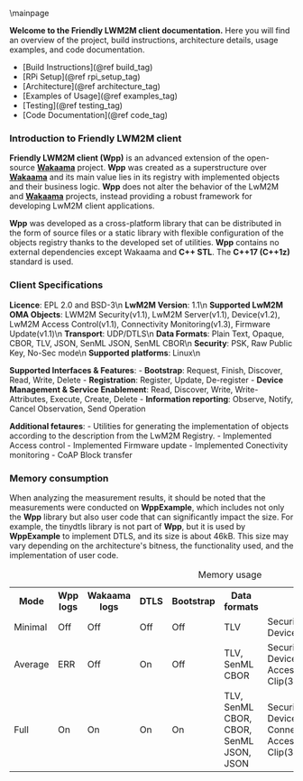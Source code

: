 \mainpage

**Welcome to the Friendly LWM2M client documentation.** Here you will find an overview of the project, build instructions, architecture details, usage examples, and code documentation.

- [Build Instructions](@ref build_tag)
- [RPi Setup](@ref rpi_setup_tag)
- [Architecture](@ref architecture_tag)
- [Examples of Usage](@ref examples_tag)
- [Testing](@ref testing_tag)
- [Code Documentation](@ref code_tag)

### Introduction to Friendly LWM2M client
**Friendly LWM2M client (Wpp)** is an advanced extension of the open-source [**Wakaama**](https://github.com/eclipse/wakaama) project. **Wpp**  was created as a superstructure over [**Wakaama**](https://github.com/eclipse/wakaama) and its main value lies in its registry with implemented objects and their business logic. **Wpp** does not alter the behavior of the LwM2M and [**Wakaama**](https://github.com/eclipse/wakaama) projects, instead providing a robust framework for developing LwM2M client applications.

**Wpp** was developed as a cross-platform library that can be distributed in the form of source files or a static library with flexible configuration of the objects registry thanks to the developed set of utilities. **Wpp** contains no external dependencies except Wakaama and **C++ STL**. The **C++17 (C++1z)** standard is used.

### Client Specifications

**Licence**: EPL 2.0 and BSD-3\n
**LwM2M Version**: 1.1\n
**Supported  LwM2M OMA Objects**: LWM2M Security(v1.1), LwM2M Server(v1.1), Device(v1.2), LwM2M Access Control(v1.1), Connectivity Monitoring(v1.3), Firmware Update(v1.1)\n
**Transport**: UDP/DTLS\n
**Data Formats**: Plain Text, Opaque, CBOR, TLV, JSON, SenML JSON, SenML CBOR\n
**Security**: PSK, Raw Public Key, No-Sec mode\n
**Supported platforms**: Linux\n

**Supported Interfaces & Features**:
    - **Bootstrap**: Request, Finish, Discover, Read, Write, Delete
    - **Registration**: Register, Update, De-register
    - **Device Management & Service Enablement**: Read, Discover, Write, Write-Attributes, Execute, Create, Delete
    - **Information reporting**: Observe, Notify, Cancel Observation, Send Operation

**Additional fetaures**: 
    - Utilities for generating the implementation of objects according to the description from the LwM2M Registry.
    - Implemented Access control
    - Implemented Firmware update
    - Implemented Conectivity monitoring 
    - CoAP Block transfer

### Memory consumption
When analyzing the measurement results, it should be noted that the measurements were conducted on **WppExample**, which includes not only the **Wpp** library but also user code that can significantly impact the size. For example, the tinydtls library is not part of **Wpp**, but it is used by **WppExample** to implement DTLS, and its size is about 46kB. This size may vary depending on the architecture's bitness, the functionality used, and the implementation of user code.

<table>
<caption id="multi_row">Memory usage</caption>
<tr><th>Mode <th>Wpp logs <th>Wakaama logs <th>DTLS <th>Bootstrap <th>Data formats <th>Objects <th>RAM <th>Flash
<tr><td>Minimal <td>Off <td>Off <td>Off <td>Off <td>TLV <td>Security(0), Server(1), Device(3) <td>8.1 kB <td>91 kB
<tr><td>Average <td>ERR <td>Off <td>On <td>Off <td>TLV, SenML CBOR <td>Security(0), Server(1), Device(3),Connectivity(4), Access(2), Audio Clip(3339), Firmware (5) <td>21.2 kB <td>181.5 kB
<tr><td>Full <td>On <td>On <td>On <td>On <td>TLV, SenML CBOR, CBOR, SenML JSON, JSON <td>Security(0), Server(1), Device(3), Connectivity(4), Access(2), Audio Clip(3339), Firmware (5) <td>26 kB <td>255.7 kB
</table>
